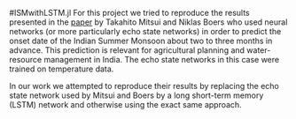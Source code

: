 #ISMwithLSTM.jl
For this project we tried to reproduce the results presented in the [paper](https://iopscience.iop.org/article/10.1088/1748-9326/ac0acb/meta) by Takahito Mitsui and Niklas Boers who used neural networks (or more particularly echo state networks) in order to predict the onset date of the Indian Summer Monsoon about two to three months in advance. This prediction is relevant for agricultural planning and water-resource management in India. The echo state networks in this case were trained on temperature data.

In our work we attempted to reproduce their results by replacing the echo state network used by Mitsui and Boers by a long short-term memory (LSTM) network and otherwise using the exact same approach.
